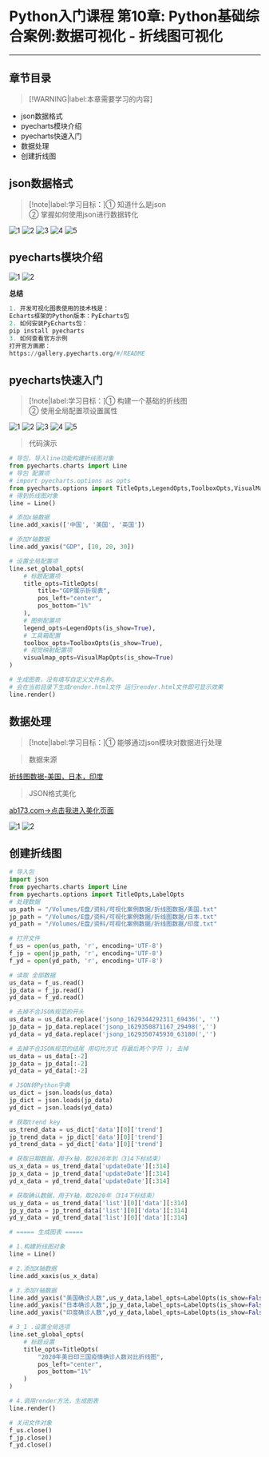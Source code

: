 # Python入门课程 第10章: Python基础综合案例:数据可视化 - 折线图可视化

---

## **章节目录**

> [!WARNING|label:本章需要学习的内容]

+ json数据格式
+ pyecharts模块介绍
+ pyecharts快速入门
+ 数据处理
+ 创建折线图


## **json数据格式**

>[!note|label:学习目标：]① 知道什么是json <br/> ② 掌握如何使用json进行数据转化

![1](https://img-blog.csdnimg.cn/b03c8794448644b08e56a6e90a449439.jpeg)
![2](https://img-blog.csdnimg.cn/9725a1a898d545d1b6f93c5725597848.jpeg)
![3](https://img-blog.csdnimg.cn/4f2a4a8d65e9423089bfa66351ecb953.jpeg)
![4](https://img-blog.csdnimg.cn/309278c2b6604cd399cf1c7ff9752af5.jpeg)
![5](https://img-blog.csdnimg.cn/6ec75db331d741c69b47e25d2808ee63.jpeg)


## **pyecharts模块介绍**

![1](https://img-blog.csdnimg.cn/4e0684d1deb14b98b06a8a632d6ca633.jpeg)
![2](https://img-blog.csdnimg.cn/30bc8bb0fba5412aaa8a9fa9af6502d7.jpeg)
 
 **总结**

 ```py
1. 开发可视化图表使用的技术栈是：
Echarts框架的Python版本：PyEcharts包
2. 如何安装PyEcharts包：
pip install pyecharts
3. 如何查看官方示例
打开官方画廊：
https://gallery.pyecharts.org/#/README

 ```


 ## **pyecharts快速入门**

>[!note|label:学习目标：]① 构建一个基础的折线图 <br/> ② 使用全局配置项设置属性

![1](https://img-blog.csdnimg.cn/02ff1c83633c492fac2150e2c1aaf6e7.jpeg)
![2](https://img-blog.csdnimg.cn/8d4c60e77c3e47bc853ef3f100974d05.jpeg)
![3](https://img-blog.csdnimg.cn/a7a709c06d6445e29e005f71586f8358.jpeg)
![4](https://img-blog.csdnimg.cn/047e7eabffd6479aa03af31c7ca3299e.jpeg)
![5](https://img-blog.csdnimg.cn/789ff3f3319c4ba4ab28f8d60ebddcaa.jpeg)

> 代码演示
```python
# 导包，导入line功能构建折线图对象
from pyecharts.charts import Line
# 导包 配置项
# import pyecharts.options as opts
from pyecharts.options import TitleOpts,LegendOpts,ToolboxOpts,VisualMapOpts
# 得到折线图对象
line = Line()

# 添加x轴数据
line.add_xaxis(['中国', '美国', '英国'])

# 添加Y轴数据
line.add_yaxis("GDP", [10, 20, 30])

# 设置全局配置项
line.set_global_opts(
    # 标题配置项
    title_opts=TitleOpts(
        title="GDP展示折现表",
        pos_left="center",
        pos_bottom="1%"
    ),
    # 图例配置项
    legend_opts=LegendOpts(is_show=True),
    # 工具箱配置
    toolbox_opts=ToolboxOpts(is_show=True),
    # 视觉映射配置项
    visualmap_opts=VisualMapOpts(is_show=True)
)

# 生成图表，没有填写自定义文件名称，
# 会在当前目录下生成render.html文件 运行render.html文件即可显示效果
line.render()
```

## **数据处理**


>[!note|label:学习目标：]① 能够通过json模块对数据进行处理

> 数据来源

[折线图数据-美国，日本，印度](Python笔记/基础入门/数据/折线图数据.md)

> JSON格式美化

[ab173.com->点击我进入美化页面](http://ab173.com)

![1](https://img-blog.csdnimg.cn/e5705781572643dd8f6b470162a47794.jpeg)
![2](https://img-blog.csdnimg.cn/4cdd57ae39104add9d5a8d2372a80664.jpeg)

## **创建折线图**

```python
# 导入包
import json
from pyecharts.charts import Line
from pyecharts.options import TitleOpts,LabelOpts
# 处理数据
us_path = "/Volumes/E盘/资料/可视化案例数据/折线图数据/美国.txt"
jp_path = "/Volumes/E盘/资料/可视化案例数据/折线图数据/日本.txt"
yd_path = "/Volumes/E盘/资料/可视化案例数据/折线图数据/印度.txt"

# 打开文件
f_us = open(us_path, 'r', encoding='UTF-8')
f_jp = open(jp_path, 'r', encoding='UTF-8')
f_yd = open(yd_path, 'r', encoding='UTF-8')

# 读取 全部数据
us_data = f_us.read()
jp_data = f_jp.read()
yd_data = f_yd.read()

# 去掉不合JSON规范的开头
us_data = us_data.replace('jsonp_1629344292311_69436(', '')
jp_data = jp_data.replace('jsonp_1629350871167_29498(','')
yd_data = yd_data.replace('jsonp_1629350745930_63180(','')

# 去掉不合JSON规范的结尾 用切片方式 将最后两个字符 ); 去掉
us_data = us_data[:-2]
jp_data = jp_data[:-2]
yd_data = yd_data[:-2]

# JSON转Python字典
us_dict = json.loads(us_data)
jp_dict = json.loads(jp_data)
yd_dict = json.loads(yd_data)

# 获取trend key
us_trend_data = us_dict['data'][0]['trend']
jp_trend_data = jp_dict['data'][0]['trend']
yd_trend_data = yd_dict['data'][0]['trend']

# 获取日期数据，用于x轴，取2020年到（314下标结束）
us_x_data = us_trend_data['updateDate'][:314]
jp_x_data = jp_trend_data['updateDate'][:314]
yd_x_data = yd_trend_data['updateDate'][:314]

# 获取确认数据，用于Y轴，取2020年（314下标结束）
us_y_data = us_trend_data['list'][0]['data'][:314]
jp_y_data = jp_trend_data['list'][0]['data'][:314]
yd_y_data = yd_trend_data['list'][0]['data'][:314]

# ===== 生成图表 =====

# 1.构建折线图对象
line = Line()

# 2.添加X轴数据
line.add_xaxis(us_x_data)

# 3.添加Y轴数据
line.add_yaxis("美国确诊人数",us_y_data,label_opts=LabelOpts(is_show=False)) # 标签不显示
line.add_yaxis("日本确诊人数",jp_y_data,label_opts=LabelOpts(is_show=False))
line.add_yaxis("印度确诊人数",yd_y_data,label_opts=LabelOpts(is_show=False))

# 3_1 .设置全局选项
line.set_global_opts(
    # 标题设置
    title_opts=TitleOpts(
        "2020年美日印三国疫情确诊人数对比折线图",
        pos_left="center",
        pos_bottom="1%"
    )
)

# 4.调用render方法，生成图表
line.render()

# 关闭文件对象
f_us.close()
f_jp.close()
f_yd.close()
```